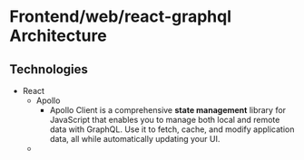 # Frontend/web/react-graphql Architecture


## Technologies
- React
    - Apollo
        - Apollo Client is a comprehensive **state management** library 
          for JavaScript that enables you to manage both local and 
          remote data with GraphQL. Use it to fetch, cache, and 
          modify application data, all while automatically updating 
          your UI.
    - 
